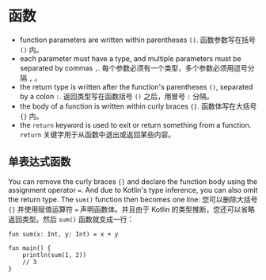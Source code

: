 # 函数

- function parameters are written within parentheses `()`.
  函数参数写在括号 `()` 内。
- each parameter must have a type, and multiple parameters must be separated by commas `,`.
  每个参数必须有一个类型，多个参数必须用逗号分隔 `,` 。
- the return type is written after the function's parentheses `()`, separated by a colon `:`.
  返回类型写在函数括号 `()` 之后，用冒号 `:` 分隔。
- the body of a function is written within curly braces `{}`.
  函数体写在大括号 `{}` 内。
- the `return` keyword is used to exit or return something from a function.
  `return` 关键字用于从函数中退出或返回某些内容。

## 单表达式函数

You can remove the curly braces `{}` and declare the function body using the assignment operator `=`. And due to Kotlin's type inference, you can also omit the return type. The `sum()` function then becomes one line:
您可以删除大括号 `{}` 并使用赋值运算符 `=` 声明函数体。并且由于 Kotlin 的类型推断，您还可以省略返回类型。然后 `sum()` 函数就变成一行：

```
fun sum(x: Int, y: Int) = x + y

fun main() {
    println(sum(1, 2))
    // 3
}
```